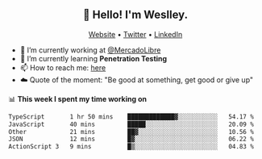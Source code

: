 <h2 align="center">👋 Hello! I'm Weslley.</h2>
<p align="center">
  <a href="http://weslleyneri.com.br">Website</a> •
  <a href="https://twitter.com/Weslley_Neri">Twitter</a> •
  <a href="https://www.linkedin.com/in/weslley-neri-3658908b">LinkedIn</a>
</p>


- 🔭 I’m currently working at [@MercadoLibre](https://github.com/mercadolibre)
- 🌱 I’m currently learning **Penetration Testing**
- 📫 How to reach me: [here](mailto:weslley39@gmail.com)
- ☁️ Quote of the moment: "Be good at something, get good or give up"

📊 **This week I spent my time working on**
<!--START_SECTION:waka-->

```txt
TypeScript       1 hr 50 mins    █████████████▓░░░░░░░░░░░   54.17 %
JavaScript       40 mins         █████░░░░░░░░░░░░░░░░░░░░   20.09 %
Other            21 mins         ██▓░░░░░░░░░░░░░░░░░░░░░░   10.56 %
JSON             12 mins         █▓░░░░░░░░░░░░░░░░░░░░░░░   06.22 %
ActionScript 3   9 mins          █▒░░░░░░░░░░░░░░░░░░░░░░░   04.83 %
```

<!--END_SECTION:waka-->

<!-- Inspired by https://github.com/gruselhaus/gruselhaus -->